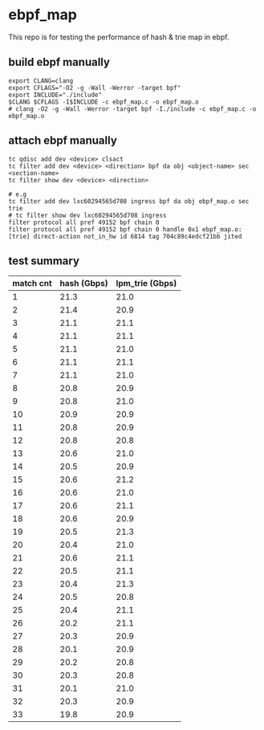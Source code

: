 # ebpf_map 
This repo is for testing the performance of hash & trie map in ebpf.

## build ebpf manually
```
export CLANG=clang
export CFLAGS="-O2 -g -Wall -Werror -target bpf"
export INCLUDE="./include"
$CLANG $CFLAGS -I$INCLUDE -c ebpf_map.c -o ebpf_map.o
# clang -O2 -g -Wall -Werror -target bpf -I./include -c ebpf_map.c -o ebpf_map.o
```

## attach ebpf manually
```
tc qdisc add dev <device> clsact
tc filter add dev <device> <direction> bpf da obj <object-name> sec <section-name>
tc filter show dev <device> <direction>

# e.g
tc filter add dev lxc60294565d708 ingress bpf da obj ebpf_map.o sec trie
# tc filter show dev lxc60294565d708 ingress
filter protocol all pref 49152 bpf chain 0 
filter protocol all pref 49152 bpf chain 0 handle 0x1 ebpf_map.o:[trie] direct-action not_in_hw id 6814 tag 704c89c4edcf21bb jited 
```

## test summary
| match cnt | hash (Gbps) | lpm_trie (Gbps) |
|---|---|---|
| 1 | 21.3 | 21.0 |
| 2 | 21.4 | 20.9 |
| 3 | 21.1 | 21.1 |
| 4 | 21.1 | 21.1 |
| 5 | 21.1 | 21.0 |
| 6 | 21.1 | 21.1 |
| 7 | 21.1 | 21.0 |
| 8 | 20.8 | 20.9 |
| 9 | 20.8 | 21.0 |
| 10 | 20.9 | 20.9 |
| 11 | 20.8 | 20.9 |
| 12 | 20.8 | 20.8 |
| 13 | 20.6 | 21.0 |
| 14 | 20.5 | 20.9 |
| 15 | 20.6 | 21.2 |
| 16 | 20.6 | 21.0 |
| 17 | 20.6 | 21.1 |
| 18 | 20.6 | 20.9 |
| 19 | 20.5 | 21.3 |
| 20 | 20.4 | 21.0 |
| 21 | 20.6 | 21.1 |
| 22 | 20.5 | 21.1 |
| 23 | 20.4 | 21.3 |
| 24 | 20.5 | 20.8 |
| 25 | 20.4 | 21.1 |
| 26 | 20.2 | 21.1 |
| 27 | 20.3 | 20.9 |
| 28 | 20.1 | 20.9 |
| 29 | 20.2 | 20.8 |
| 30 | 20.3 | 20.8 |
| 31 | 20.1 | 21.0 |
| 32 | 20.3 | 20.9 |
| 33 | 19.8 | 20.9 |
